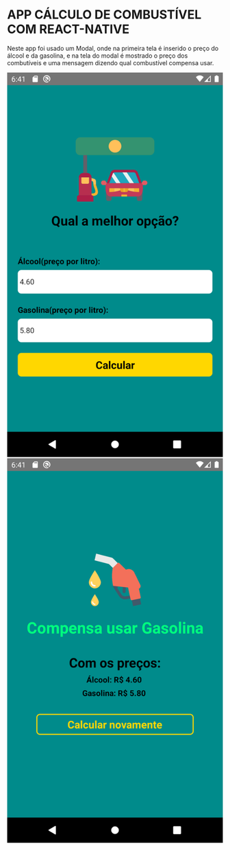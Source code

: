 # APP CÁLCULO DE COMBUSTÍVEL COM REACT-NATIVE

Neste app foi usado um Modal, onde na primeira tela é inserido o preço do álcool e da gasolina, e na tela do modal é mostrado o preço dos combutíveis e uma mensagem dizendo qual combustível compensa usar.


<img src = "src/img/tela1.png">

<img src = "src/img/tela2.png">